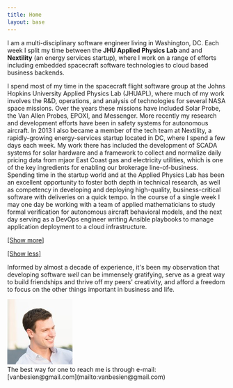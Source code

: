 ```yaml
---
title: Home
layout: base
---
```


I am a multi-disciplinary software engineer living in Washington, DC. Each week I split my time between the **JHU Applied Physics Lab** and and **Nextility** (an energy services startup), where I work on a range of efforts including embedded spacecraft software technologies to cloud based business backends.

<span class="read_more_content">
I spend most of my time in the spacecraft flight software group at the Johns Hopkins University Applied Physics Lab (JHUAPL), where much of my work involves the R&amp;D, operations, and analysis of technologies for several NASA space missions. Over the years these missions have included Solar Probe, the Van Allen Probes, EPOXI, and Messenger. More recently my research and development efforts have been in safety systems for autonomous aircraft.
</span>

<span class="read_more_content">
In 2013 I also became a member of the tech team at Nextility, a rapidly-growing energy-services startup located in DC, where I spend a few days each week. My work there has included the development of SCADA systems for solar hardware and a framework to collect and normalize daily pricing data from mjaor East Coast gas and electricity utilities, which is one of the key ingredients for enabling our brokerage line-of-business.
</span>

<span class="read_more_content">
Spending time in the startup world and at the Applied Physics Lab has been an excellent opportunity to foster both depth in technical research, as well as competency in developing and deploying high-quality, business-critical software with deliveries on a quick tempo. In the course of a single week I may one day be working with a team of applied mathematicians to study formal verification for autonomous aircraft behavioral models, and the next day serving as a DevOps engineer writing Ansible playbooks to manage application deployment to a cloud infrastructure.
</span>

<a id="read_more_link" href="#">[Show more]</a>

<a id="read_less_link" href="#">[Show less]</a>

Informed by almost a decade of experience, it's been my observation that developing software *well* can be immensely gratifying, serve as a great way to build friendships and thrive off my peers' creativity, and afford a freedom to focus on the other things important in business and life. 

<img id="my-photo" src="/images/BB-10.jpg" />

<br />
The best way for one to reach me is through e-mail: [vanbesien@gmail.com](mailto:vanbesien@gmail.com)
